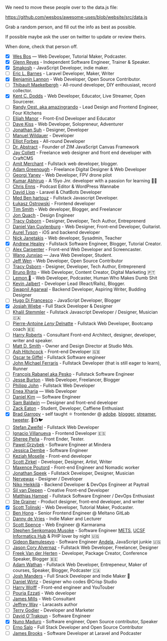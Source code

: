 We need to move these people over to the data.js file:

https://github.com/wesbos/awesome-uses/blob/website/src/data.js

Grab a random person, and fill out the info as best as possible.

If possible maybe ask the user on twitter to update or review theirs.

When done, check that person off.


* [x] [Wes Bos](https://wesbos.com/uses) — Web Developer, Tutorial Maker, Podcaster.
* [x] [Glenn Reyes](https://glennreyes.com/uses) - Independent Software Engineer, Trainer & Speaker.
* [x] [Smakosh](https://smakosh.com/the-tech-tools-I-use) - JavaScript Developer, indie maker.
* [ ] [Eric L. Barnes](https://ericlbarnes.com/uses/) - Laravel Developer, Maker, Writer
* [x] [Benjamin Lannon](https://lannonbr.com/uses/) - Web Developer, Open Source Contributor.
* [ ] [Thibault Maekelbergh](https://thibmaek.com/uses) - All-round developer, DIY enthousiast, record collector.
* [x] [Kent C. Dodds](https://kentcdodds.com/uses) - Web Developer, Educator, Live Streamer, Open Sourcerer.
* [ ] [Randy Oest, aka amazingrando](https://randyoest.com/uses/) - Lead Design and Frontend Engineer, Four Kitchens
* [ ] [Elijah Manor](https://elijahmanor.com/uses) - Front-End Developer and Educator
* [ ] [Dave Kiss](https://davekiss.com/uses) - Web Developer, Solopreneur, Adventurer
* [ ] [Jonathan Suh](https://jonsuh.com/uses) - Designer, Developer
* [ ] [Manuel Wildauer](https://wildauer.io/uses) - Developer
* [ ] [Elliot Forbes](https://tutorialedge.net/uses/) - All-round Developer
* [ ] [Dr. Abstract](https://zimjs.com/uses/) - Founder of ZIM JavaScript Canvas Framework
* [ ] [Jay Collett](https://www.jaycollett.co/uses/) - Freelance web designer and front end developer with CraftCMS
* [ ] [Amit Merchant](https://www.amitmerchant.com/uses/) - Fullstack web developer, blogger.
* [ ] [Adam Greenough](https://adamgreenough.me/uses/) - Freelance Digital Designer & Web Developer
* [ ] [Georgi Yanev](https://gyanev.com/uses/) - Web Developer, FPV drone pilot
* [ ] [Kumar Abhirup](https://kumar.now.sh/uses) - A 15yo Jnr. developer with a passion for learning 👋🏻
* [ ] [Chris Enns](https://chrisenns.com/uses/) - Podcast Editor & WordPress Wannabe
* [ ] [David Llop](https://davidllop.com/uses/) - Laravel & ChatBots Developer
* [ ] [Med Ben hartouz](https://benhartouz.com/uses/) - Fullstack Javascript Developer.
* [ ] [Łukasz Ostrowski](https://ostrowski.ninja/uses/) - Frontend developer
* [ ] [Tim Smith](https://www.iamtimsmith.com/uses) - Web developer, Blogger, and Freelancer
* [ ] [Jon Quach](https://jonquach.com/uses/) - Design Engineer
* [ ] [Tracy Osborn](https://limedaring.com/uses/) - Designer, Developer, Tech Author, Entreprenerd
* [ ] [Daniel Van Cuylenburg](https://dvanc.co/uses/) - Web Designer, Front-end Developer, Guitarist.
* [ ] [Aurel Tyson](https://aureltyson.info/uses) - iOS and backend developer
* [ ] [Nick Janetakis](https://nickjanetakis.com/uses) - Web developer, Sysadmin, Teacher
* [x] [Andrew Healey](https://healeycodes.com/uses/) - Fullstack Software Engineer, Blogger, Tutorial Creator.
* [ ] [Alex Carpenter](https://alexcarpenter.me/uses/) - Front-end Web Developer and Screencaster.
* [ ] [Wang Junxiao](http://www.feng0207.site/uses/) — Java Web Developer, Student.
* [ ] [Jeff Wen](https://sinchang.me/uses/) - Web Developer, Open Source Contributor
* [ ] [Tracy Osborn](https://limedaring.com/uses/) - Designer, Developer, Tech Author, Entreprenerd
* [ ] [Bruno Brito](https://brunobrito.pt/uses/) - Web Developer, Content Creator, Digital Marketing 🇵🇹
* [ ] [Lemon 🍋](https://ahoylemon.xyz/uses/) - Web Developer, Podcaster, Human Who Makes Dumb Shit
* [ ] [Kevin Jalbert](https://kevinjalbert.com/uses/) - Developer Lead (React/Rails), Blogger.
* [ ] [Swapnil Agarwal](https://swapnil.net/uses/) - Backend Developer, Aspiring Writer, Budding Designer
* [ ] [Hugo Di Francesco](https://codewithhugo.com/uses/) - JavaScript Developer, Blogger
* [x] [Josiah Wiebe](https://jwie.be/uses/) - Full Stack Developer & Designer
* [ ] [Khalil Stemmler](https://khalilstemmler.com/uses/) - Fullstack Javascript Developer / Designer, Musician 🇨🇦
* [ ] [Pierre-Antoine _Leny_ Delnatte](https://leny.me/uses/) - Fullstack Web Developer, Bootcamp coach 🇧🇪
* [ ] [Harry Roberts](https://csswizardry.com/uses/) - Consultant Front-end Architect, designer, developer, writer and speaker.
* [ ] [Matt D. Smith](http://mds.is/using-stuff/) - Owner and Design Director at Studio Mds.
* [ ] [Ash Hitchcock](https://www.ashleyhitchcock.com/uses) - Front-end Developer 🇬🇧
* [ ] [Oscar te Giffel](https://oscartegiffel.com/uses/) - Fullstack Software engineer
* [ ] [John Michael Ferraris](https://jhnferraris.dev/uses/) - Fullstack Developer (that is still eager to learn), Runner
* [ ] [François Rabanel aka Pesko](https://peskoo.github.io/lasalledutemps/articles/2019-04/uses) - Fullstack Software Engineer
* [ ] [Jesse Burton](https://burtonmediainc.com/uses) - Web Developer, Freelancer, Blogger
* [ ] [Philipp John](https://www.jplace.de/uses) - Fullstack Web Developer
* [ ] [Enea Xharja](https://eneaxharja.com/uses) — Web Developer
* [ ] [Daniel Kim](https://www.danielkim.io/uses) — Software Engineer
* [ ] [Sam Baldwin](https://sambaldwin.info/uses) — Designer and front-end developer
* [ ] [Zack Eaton](https://zackeaton.com/uses/) - Student, Developer, Caffiene Enthusiast
* [x] [Brad Garropy](https://bradgarropy.com/uses) - self taught ⚛ frontender @ [adobe](https://www.adobe.com/). [blogger](https://bradgarropy.com), [streamer](https://youtube.com/bradgarropy), [tweeter](https://twitter.com/bradgarropy). 📝📺🐦
* [ ] [Stefan Zweifel](https://stefanzweifel.io/uses/) - Fullstack Web Developer
* [ ] [Ignacio Villanueva](https://ignaciodenuevo.com/uses) - Frontend Developer 🇪🇸
* [ ] [Sheree Peña](https://smariapena.com/uses) - Front Ender, Tester.
* [ ] [Pawel Grzybek](https://pawelgrzybek.com/uses/) - Software Engineer at Mindera
* [ ] [Jessica Dembe](https://www.jessicadembe.tech/uses/) - Software Engineer
* [ ] [Keziah Moselle](https://blog.keziahmoselle.fr/uses/) - Front-end developer
* [ ] [Scott Zirkel](https://scottzirkel.com/uses) - Developer, Designer, Artist, Writer
* [ ] [Maxence Poutord](https://www.maxpou.fr/uses/) - Front-end Engineer and Nomadic worker
* [ ] [Jonathan Speek](https://speek.design/uses/) - Fullstack Developer, Designer, Musician
* [ ] [Nervewax](https://nervewax.com/uses/) - Designer / Developer
* [ ] [Niko Heikkilä](https://nikoheikkila.fi/uses/) - Backend Developer & DevOps Engineer at Paytrail
* [ ] [Sil van Diepen](https://silvandiepen.nl/uses/) - Creative Front-end Developer
* [ ] [Matthias Hampel](https://dev.to/fullstack_to/tools-services-i-use-je9) - Fullstack Software Engineer / DevOps Enthusiast
* [ ] [Ste Grainer](https://stegrainer.com/uses) - Product designer, front-end developer, and writer
* [x] [Scott Tolinski](https://kit.com/leveluptutorials/podcasting-screencasting-gear) -  Web Developer, Tutorial Maker, Podcaster.
* [ ] [Ben Hong](https://www.bencodezen.io/uses/) - Senior Frontend Engineer @ Meltano GitLab
* [ ] [Danny de Vries](https://dandevri.es/uses/) - Indie Maker and Lecturer
* [ ] [Scott Spence](https://scottspence.me/uses) - Web Engineer @ Karmarama
* [ ] [Stephen Senkomago Musoke](https://ssmusoke.com/uses/) - Software Engineer [METS](https://mets.or.ug/), [UCSF Informatics Hub](https://globalhealthsciences.ucsf.edu/resources/informatics-hub) & PHP lover by night 🇺🇬
* [ ] [Gideon Bamuleseyo](https://medium.com/developer-circle-kampala/what-i-use-my-tools-of-trade-552655db4b8d) - Software Engineer [Andela](https://andela.com/), JavaScript junkie 🇺🇬
* [ ] [Jason Cory Alvernaz](https://jasoncoryalvernaz.com/uses/) - Fullstack Web Developer, Freelancer, Designer
* [ ] [Freek Van der Herten](https://freek.dev/uses/) - Developer, Package Creator, Conference Speaker, Blogger 🇧🇪
* [ ] [Adam Wathan](https://adamwathan.me/uses/) - Fullstack Web Developer, Entrepeneur, Maker of courses, Speaker, Blogger, Podcaster 🇨🇦
* [ ] [Josh Manders](https://joshmanders.com/uses/) - Full Snack Developer and Indie Maker 🌯
* [ ] [Daniel Wirtz](https://danielwirtz.com/uses/) - Designer who codes @Crisp Studio
* [ ] [Harry Wolff](https://hswolff.com/uses/) - Front-end engineer and YouTouber
* [ ] [Pouria Ezzati](https://pouria.dev/uses/) - Web developer
* [ ] [James Mills](https://jamesmills.co.uk/uses/) - Web Consultant
* [ ] [Jeffrey Way](https://laracasts.com/blog/laracasts-uses) - Laracasts author
* [ ] [Terry Godier](https://terrygodier.com/uses/) - Developer and Marketer
* [ ] [David O'Trakoun](https://www.davidosomething.com/uses/) - Software Engineer
* [x] [Nuno Maduro](https://nunomaduro.com/uses/) - Software engineer, Open Source contributor, Speaker
* [ ] [Erno Salo](https://endormi.io/uses/) - Full Stack Developer and Open Source Contributor
* [ ] [James Brooks](https://james.brooks.page/uses/) - Software Developer at Laravel and Podcaster

[awesome-badge]: https://cdn.rawgit.com/sindresorhus/awesome/d7305f38d29fed78fa85652e3a63e154dd8e8829/media/badge.svg

